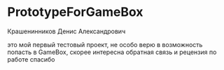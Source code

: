# PrototypeForGameBox
Крашенинников Денис Александрович

это мой первый тестовый проект, не особо верю в возможность попасть в GameBox, скорее интересна обратная связь и рецензия по работе
спасибо
